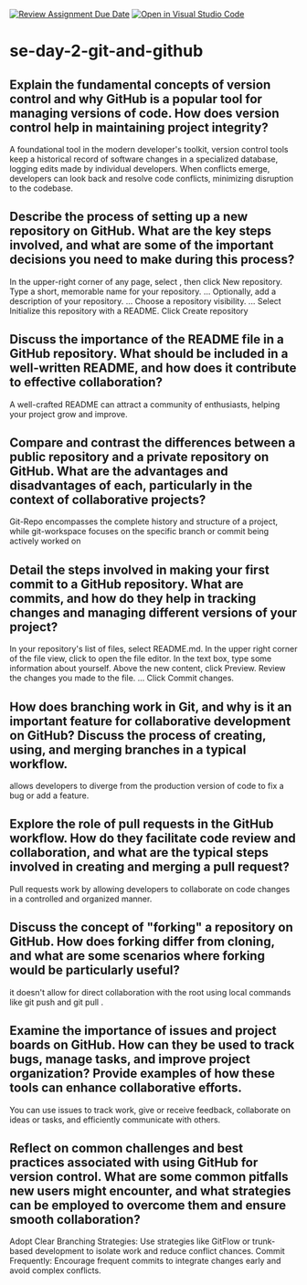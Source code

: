 [![Review Assignment Due Date](https://classroom.github.com/assets/deadline-readme-button-22041afd0340ce965d47ae6ef1cefeee28c7c493a6346c4f15d667ab976d596c.svg)](https://classroom.github.com/a/8wgCKhpZ)
[![Open in Visual Studio Code](https://classroom.github.com/assets/open-in-vscode-2e0aaae1b6195c2367325f4f02e2d04e9abb55f0b24a779b69b11b9e10269abc.svg)](https://classroom.github.com/online_ide?assignment_repo_id=15584461&assignment_repo_type=AssignmentRepo)
# se-day-2-git-and-github
## Explain the fundamental concepts of version control and why GitHub is a popular tool for managing versions of code. How does version control help in maintaining project integrity?
A foundational tool in the modern developer's toolkit, version control tools keep a historical record of software changes in a specialized database, logging edits made by individual developers. When conflicts emerge, developers can look back and resolve code conflicts, minimizing disruption to the codebase.
## Describe the process of setting up a new repository on GitHub. What are the key steps involved, and what are some of the important decisions you need to make during this process?
In the upper-right corner of any page, select , then click New repository.
Type a short, memorable name for your repository. ...
Optionally, add a description of your repository. ...
Choose a repository visibility. ...
Select Initialize this repository with a README.
Click Create repository
## Discuss the importance of the README file in a GitHub repository. What should be included in a well-written README, and how does it contribute to effective collaboration?
A well-crafted README can attract a community of enthusiasts, helping your project grow and improve.
## Compare and contrast the differences between a public repository and a private repository on GitHub. What are the advantages and disadvantages of each, particularly in the context of collaborative projects?
Git-Repo encompasses the complete history and structure of a project, while git-workspace focuses on the specific branch or commit being actively worked on
## Detail the steps involved in making your first commit to a GitHub repository. What are commits, and how do they help in tracking changes and managing different versions of your project?
In your repository's list of files, select README.md.
In the upper right corner of the file view, click to open the file editor.
In the text box, type some information about yourself.
Above the new content, click Preview.
Review the changes you made to the file. ...
Click Commit changes.
## How does branching work in Git, and why is it an important feature for collaborative development on GitHub? Discuss the process of creating, using, and merging branches in a typical workflow.
allows developers to diverge from the production version of code to fix a bug or add a feature.
## Explore the role of pull requests in the GitHub workflow. How do they facilitate code review and collaboration, and what are the typical steps involved in creating and merging a pull request?
Pull requests work by allowing developers to collaborate on code changes in a controlled and organized manner.
## Discuss the concept of "forking" a repository on GitHub. How does forking differ from cloning, and what are some scenarios where forking would be particularly useful?
it doesn't allow for direct collaboration with the root using local commands like git push and git pull .
## Examine the importance of issues and project boards on GitHub. How can they be used to track bugs, manage tasks, and improve project organization? Provide examples of how these tools can enhance collaborative efforts.
You can use issues to track work, give or receive feedback, collaborate on ideas or tasks, and efficiently communicate with others.
## Reflect on common challenges and best practices associated with using GitHub for version control. What are some common pitfalls new users might encounter, and what strategies can be employed to overcome them and ensure smooth collaboration?
Adopt Clear Branching Strategies: Use strategies like GitFlow or trunk-based development to isolate work and reduce conflict chances.
Commit Frequently: Encourage frequent commits to integrate changes early and avoid complex conflicts.
